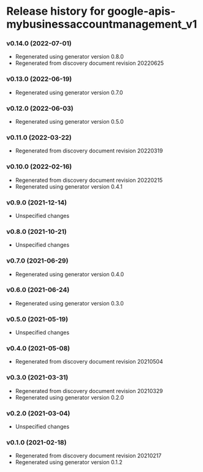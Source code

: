 # Release history for google-apis-mybusinessaccountmanagement_v1

### v0.14.0 (2022-07-01)

* Regenerated using generator version 0.8.0
* Regenerated from discovery document revision 20220625

### v0.13.0 (2022-06-19)

* Regenerated using generator version 0.7.0

### v0.12.0 (2022-06-03)

* Regenerated using generator version 0.5.0

### v0.11.0 (2022-03-22)

* Regenerated from discovery document revision 20220319

### v0.10.0 (2022-02-16)

* Regenerated from discovery document revision 20220215
* Regenerated using generator version 0.4.1

### v0.9.0 (2021-12-14)

* Unspecified changes

### v0.8.0 (2021-10-21)

* Unspecified changes

### v0.7.0 (2021-06-29)

* Regenerated using generator version 0.4.0

### v0.6.0 (2021-06-24)

* Regenerated using generator version 0.3.0

### v0.5.0 (2021-05-19)

* Unspecified changes

### v0.4.0 (2021-05-08)

* Regenerated from discovery document revision 20210504

### v0.3.0 (2021-03-31)

* Regenerated from discovery document revision 20210329
* Regenerated using generator version 0.2.0

### v0.2.0 (2021-03-04)

* Unspecified changes

### v0.1.0 (2021-02-18)

* Regenerated from discovery document revision 20210217
* Regenerated using generator version 0.1.2

